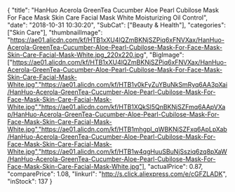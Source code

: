 {
	"title": "HanHuo Acerola GreenTea Cucumber Aloe Pearl Cubilose Mask For Face Mask Skin Care Facial Mask White Moisturizing Oil Control",
	"date": "2018-10-31 10:30:20",
	"SubCat": ["Beauty & Health"],
	"categories": ["Skin Care"],
	"thumbnailImage": "https://ae01.alicdn.com/kf/HTB1xXU4lQZmBKNjSZPiq6xFNVXax/HanHuo-Acerola-GreenTea-Cucumber-Aloe-Pearl-Cubilose-Mask-For-Face-Mask-Skin-Care-Facial-Mask-White.jpg_220x220.jpg",
	"BigImage": ["https://ae01.alicdn.com/kf/HTB1xXU4lQZmBKNjSZPiq6xFNVXax/HanHuo-Acerola-GreenTea-Cucumber-Aloe-Pearl-Cubilose-Mask-For-Face-Mask-Skin-Care-Facial-Mask-White.jpg","https://ae01.alicdn.com/kf/HTB1v0kFyZuYBuNkSmRyq6AA3pXai/HanHuo-Acerola-GreenTea-Cucumber-Aloe-Pearl-Cubilose-Mask-For-Face-Mask-Skin-Care-Facial-Mask-White.jpg","https://ae01.alicdn.com/kf/HTB1XQkSl5QnBKNjSZFmq6AApVXap/HanHuo-Acerola-GreenTea-Cucumber-Aloe-Pearl-Cubilose-Mask-For-Face-Mask-Skin-Care-Facial-Mask-White.jpg","https://ae01.alicdn.com/kf/HTB1mhgpl_qWBKNjSZFxq6ApLpXab/HanHuo-Acerola-GreenTea-Cucumber-Aloe-Pearl-Cubilose-Mask-For-Face-Mask-Skin-Care-Facial-Mask-White.jpg","https://ae01.alicdn.com/kf/HTB1w4qgHuuSBuNjSsziq6zq8pXaW/HanHuo-Acerola-GreenTea-Cucumber-Aloe-Pearl-Cubilose-Mask-For-Face-Mask-Skin-Care-Facial-Mask-White.jpg"],
	"actualPrice": 0.87,
	"comparePrice": 1.08,
	"linkurl": "http://s.click.aliexpress.com/e/cGFZLADK",
	"inStock": 137
}
